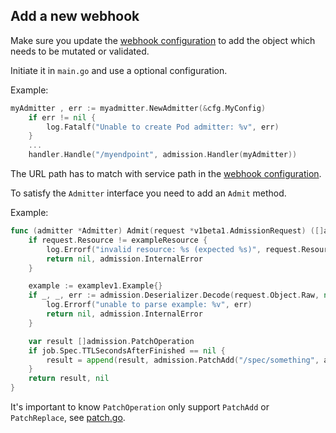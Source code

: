 
## Add a new webhook

Make sure you update the [webhook configuration](../helm/app-admission-controller/templates/webhook.yaml) to add the object which needs to be mutated or validated.

Initiate it in `main.go` and use a optional configuration.

Example:

```go
myAdmitter , err := myadmitter.NewAdmitter(&cfg.MyConfig)
	if err != nil {
		log.Fatalf("Unable to create Pod admitter: %v", err)
	}
    ...
	handler.Handle("/myendpoint", admission.Handler(myAdmitter))
```

The URL path has to match with service path in the [webhook configuration](../helm/app-admission-controller/templates/webhook.yaml).

To satisfy the `Admitter` interface you need to add an `Admit` method.

Example:

```go
func (admitter *Admitter) Admit(request *v1beta1.AdmissionRequest) ([]admission.PatchOperation, error) {
	if request.Resource != exampleResource {
		log.Errorf("invalid resource: %s (expected %s)", request.Resource, exampleResource)
		return nil, admission.InternalError
	}

	example := examplev1.Example{}
	if _, _, err := admission.Deserializer.Decode(request.Object.Raw, nil, &job); err != nil {
		log.Errorf("unable to parse example: %v", err)
		return nil, admission.InternalError
	}

	var result []admission.PatchOperation
	if job.Spec.TTLSecondsAfterFinished == nil {
		result = append(result, admission.PatchAdd("/spec/something", admitter.DefaultSomething)
	}
	return result, nil
}
```

It's important to know `PatchOperation` only support `PatchAdd` or `PatchReplace`, see [patch.go](../app-admission-controller/pkg/admission/patch.go).

